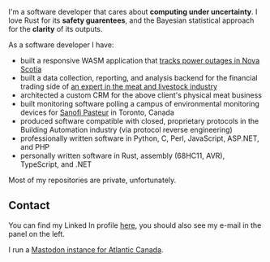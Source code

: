 I'm a software developer that cares about **computing under uncertainty**. I love Rust for its **safety guarentees**, and the Bayesian statistical
approach for the **clarity** of its outputs.

As a software developer I have:
* built a responsive WASM application that [tracks power outages in Nova Scotia](https://outages.dataheck.com)
* built a data collection, reporting, and analysis backend for the financial trading side of [an expert in the meat and livestock industry](https://jsferraro.com/)
* architected a custom CRM for the above client's physical meat business
* built monitoring software polling a campus of environmental monitoring devices for [Sanofi Pasteur](https://www.sanofi.ca/en/) in Toronto, Canada
* produced software compatible with closed, proprietary protocols in the Building Automation industry (via protocol reverse engineering)
* professionally written software in Python, C, Perl, JavaScript, ASP.NET, and PHP
* personally written software in Rust, assembly (68HC11, AVR), TypeScript, and .NET

Most of my repositories are private, unfortunately. 

## Contact

You can find my Linked In profile [here](https://www.linkedin.com/in/matthew-scheffel/), you should also see my e-mail in the panel on the left.

I run a [Mastodon instance for Atlantic Canada](https://oceanplayground.social/).
